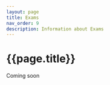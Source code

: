 ```yaml
---
layout: page
title: Exams
nav_order: 9
description: Information about Exams
---
```


# {{page.title}}

Coming soon
